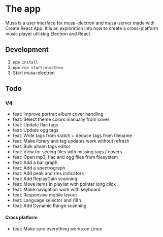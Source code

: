 # The app

Musa is a user interface for musa-electron and musa-server made with Create React App.
It is an exploration into how to create a cross-platform music player
utilising Electron and React.

## Development

1. `npm install`
2. `npm run start:electron`
3. Start musa-electron

## Todo

### V4

- feat: Improve portrait album cover handling
- feat: Select theme colors manually from cover
- feat: Update flac tags
- feat: Update ogg tags
- feat: Write tags from sratch + deduce tags from filename
- feat: Make library and tag updates work without refresh
- feat: Bulk album tags editor
- feat: View for seeing files with missing tags / covers
- feat: Open mp3, flac and ogg files from filesystem
- feat: Add a bar graph
- feat: Add a spectrograph
- feat: Add peak and rms indicators
- feat: Add ReplayGain scanning
- feat: Move items in playlist with pointer long click
- feat: Make navigation work with keyboard
- feat: Responsive mobile layout
- feat: Language selector and i18n
- feat: Add Dynamic Range scanning

#### Cross platform

- feat: Make sure everything works on Linux
